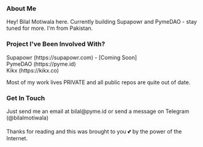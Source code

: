 <h3>About Me</h3>
Hey! Bilal Motiwala here. Currently building Supapowr and PymeDAO - stay tuned for more. I'm from Pakistan.

<h3>Project I've Been Involved With?</h3>
Supapowr (https://supapowr.com) - [Coming Soon] <br/>
PymeDAO (https://pyme.id) <br/>
Kikx (https://kikx.co) <br/>

Most of my work lives PRIVATE and all public repos are quite out of date.

<h3>Get In Touch</h3>
Just send me an email at bilal@pyme.id or send a message on Telegram (@bilalmotiwala)

<h4></h4>
Thanks for reading and this was brought to you 💕 by the power of the Internet.
